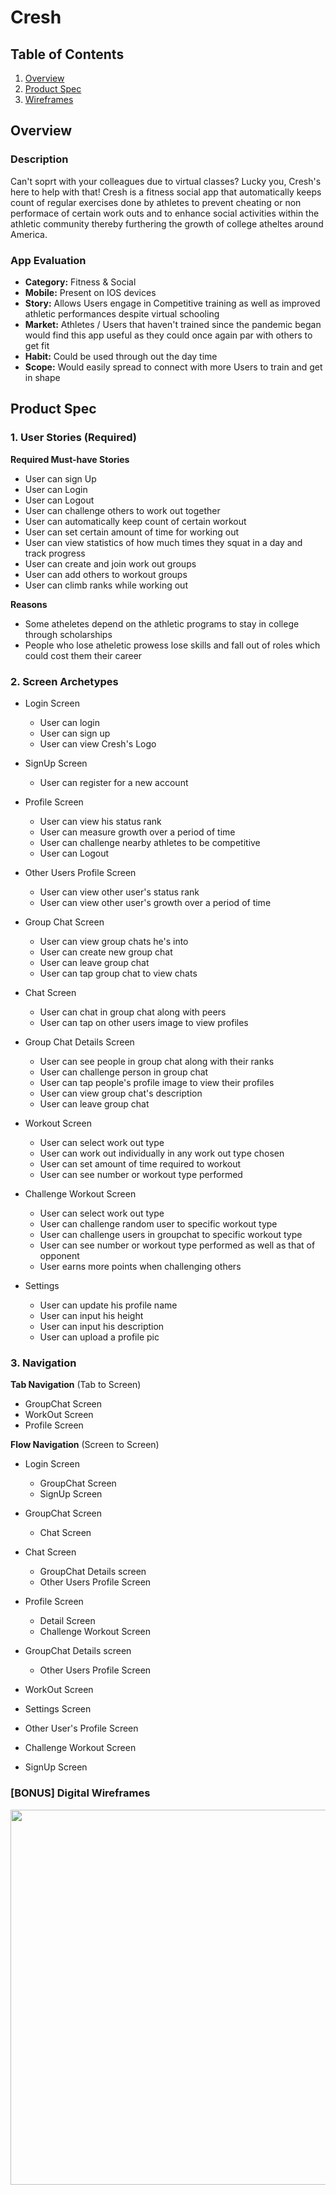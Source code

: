 # Cresh

## Table of Contents

1. [Overview](#Overview)
2. [Product Spec](#Product-Spec)
3. [Wireframes](#Wireframes)

## Overview
### Description

Can't soprt with your colleagues due to virtual classes? Lucky you, Cresh's here to help with that! Cresh is a fitness social app that automatically keeps count of regular exercises done by athletes to prevent cheating or non performace of certain work outs and to enhance social activities within the athletic community thereby furthering the growth of college atheltes around America.


### App Evaluation

- **Category:** Fitness & Social
- **Mobile:** Present on IOS devices
- **Story:** Allows Users engage in Competitive training as well as improved athletic performances despite virtual schooling
- **Market:** Athletes / Users that haven't trained since the pandemic began would find this app useful as they could once again par with others to get fit
- **Habit:** Could be used through out the day time
- **Scope:** Would easily spread to connect with more Users to train and get in shape

## Product Spec

### 1. User Stories (Required)
**Required Must-have Stories**

* User can sign Up
* User can Login
* User can Logout
* User can challenge others to work out together
* User can automatically keep count of certain workout 
* User can set certain amount of time for working out
* User can view statistics of how much times they squat in a day and track progress
* User can create and join work out groups
* User can add others to workout groups
* User can climb ranks while working out

**Reasons**

* Some atheletes depend on the athletic programs to stay in college through scholarships
* People who lose atheletic prowess lose skills and fall out of roles which could cost them their career

### 2. Screen Archetypes

* Login Screen
  * User can login 
  * User can sign up
  * User can view Cresh's Logo

* SignUp Screen
  * User can register for a new account
  
* Profile Screen
  * User can view his status rank
  * User can measure growth over a period of time
  * User can challenge nearby athletes to be competitive
  * User can Logout
  
* Other Users Profile Screen
  * User can view other user's status rank
  * User can view other user's growth over a period of time

* Group Chat Screen
  * User can view group chats he's into
  * User can create new group chat
  * User can leave group chat
  * User can tap group chat to view chats
 
* Chat Screen
  * User can chat in group chat along with peers
  * User can tap on other users image to view profiles
  
* Group Chat Details Screen
  * User can see people in group chat along with their ranks
  * User can challenge person in group chat
  * User can tap people's profile image to view their profiles
  * User can view group chat's description
  * User can leave group chat
  
* Workout Screen
  * User can select work out type
  * User can work out individually in any work out type chosen
  * User can set amount of time required to workout
  * User can see number or workout type performed
 
* Challenge Workout Screen
  * User can select work out type
  * User can challenge random user to specific workout type
  * User can challenge users in groupchat to specific workout type
  * User can see number or workout type performed as well as that of opponent
  * User earns more points when challenging others
 
* Settings
  * User can update his profile name
  * User can input his height
  * User can input his description
  * User can upload a profile pic
 

### 3. Navigation

**Tab Navigation** (Tab to Screen)

* GroupChat Screen
* WorkOut Screen
* Profile Screen

**Flow Navigation** (Screen to Screen)

* Login Screen
  * GroupChat Screen
  * SignUp Screen
  
* GroupChat Screen
  * Chat Screen

* Chat Screen
  * GroupChat Details screen
  * Other Users Profile Screen
 
* Profile Screen
  * Detail Screen
  * Challenge Workout Screen
  
* GroupChat Details screen
  * Other Users Profile Screen
  
* WorkOut Screen

* Settings Screen

* Other User's Profile Screen

* Challenge Workout Screen

* SignUp Screen

### [BONUS] Digital Wireframes 
<img src = "" width=600>
